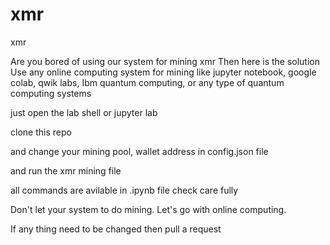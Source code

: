 # xmr
xmr

Are you bored of using our system for mining xmr 
Then here is the solution  
Use any online computing system for mining like jupyter notebook, google colab, qwik labs, Ibm quantum computing, or any type of quantum computing systems

just open the lab shell or jupyter lab 

clone this repo 

and change your mining pool, wallet address in config.json file 

and run the xmr mining file 

all commands are avilable in .ipynb file check care fully 

Don't let your system to do mining. Let's go with online computing.


If any thing need to be changed then pull a request 
